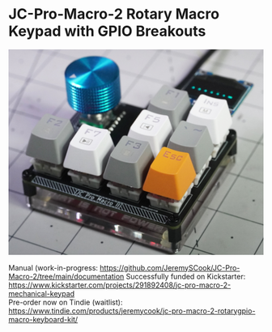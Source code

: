 # JC-Pro-Macro-2 Rotary Macro Keypad with GPIO Breakouts

![image](JCPM2.jpg)

Manual (work-in-progress:           https://github.com/JeremySCook/JC-Pro-Macro-2/tree/main/documentation
Successfully funded on Kickstarter: https://www.kickstarter.com/projects/291892408/jc-pro-macro-2-mechanical-keypad  
Pre-order now on Tindie (waitlist): https://www.tindie.com/products/jeremycook/jc-pro-macro-2-rotarygpio-macro-keyboard-kit/
